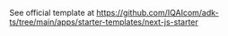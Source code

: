 See official template at https://github.com/IQAIcom/adk-ts/tree/main/apps/starter-templates/next-js-starter
